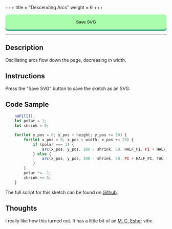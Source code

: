+++
title = "Descending Arcs"
weight = 6
+++

<style>

#dom-gui {

    display: flex;
    justify-content: center;
    gap: 1rem;

}

button {

    padding: 1rem;
    cursor: pointer;

    background: #A9FDAC;

    border-radius: .5rem;

    outline: none;
    border: none;

    transition-duration: 0.2s;

    width: 100%;

    box-shadow: 0 4px #32A287;

}

button:hover {

    background: #DFFFC7;

}

button:active {

    background: #32A287;

    transform: translateY(4px);

}

</style>

<!-- Load the Library -->
<script type = "text/javascript" src = "../../scripts/libs/p5js/p5.min.js"></script>
<script type = "text/javascript" src = "../../scripts/libs/p5js/p5.svg.js"></script>

<!-- Load the Sketch -->
<script>

/*
 * Title:   Descending Arcs
 * Author:  hamzberg
 * Version: 0.2
 * Date:    6 January 2024
 *
 * Description:
 *   -
 */

let fuse = true;

function setup() {
    let c = createCanvas(600, 800, SVG);
    c.parent('processing-canvas');

    noFill();

}

function draw() {

    if(fuse == true){

        let polar = 1;

        let shrink = 0;

        for(let y_pos = 0; y_pos < height; y_pos += 50) {

            for(let x_pos = 0; x_pos < width; x_pos += 25) {

                if (polar === 1) {
                    arc(x_pos, y_pos, 100 - shrink, 50, HALF_PI, PI + HALF_PI);
                } else {
                    arc(x_pos, y_pos, 100 - shrink, 50, PI + HALF_PI, TAU + HALF_PI);
                }

            }

            polar *= -1;

            shrink += 5;
        }

        fuse = false;
    }

}

function exportSVG() {

    save("descending-arcs_" + day() + "-" + month() + "-" + year() + "_" + millis() + ".svg");
    print("SVG Downloaded");

}

</script>

<!-- Insert the Sketch -->
<div id="processing-canvas"></div>

<div id="dom-gui">
    <button onclick="exportSVG()"> Save SVG </button>
</div>

<hr>

## Description

Oscillating arcs flow down the page, decreasing in width.

## Instructions

Press the "Save SVG" button to save the sketch as an SVG.

## Code Sample

```JavaScript
    noFill();
    let polar = 1;
    let shrink = 0;

    for(let y_pos = 0; y_pos < height; y_pos += 50) {
        for(let x_pos = 0; x_pos < width; x_pos += 25) {
            if (polar === 1) {
                arc(x_pos, y_pos, 100 - shrink, 50, HALF_PI, PI + HALF_PI);
            } else {
                arc(x_pos, y_pos, 100 - shrink, 50, PI + HALF_PI, TAU + HALF_PI);
            }
        }
        polar *= -1;
        shrink += 5;
    }
```
The full script for this sketch can be found on [Github](https://github.com/hamzberg/cc-site).

## Thoughts

I really like how this turned out. It has a little bit of an [M. C. Esher](https://www.nga.gov/features/slideshows/mc-escher-life-and-work.html#slide_1) vibe.
